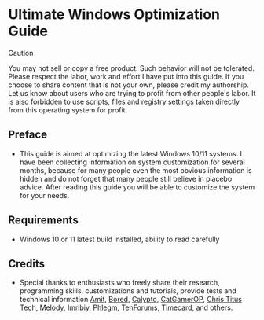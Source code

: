 # Ultimate Windows Optimization Guide

> [!CAUTION] 
> You may not sell or copy a free product. Such behavior will not be tolerated. Please respect the labor, work and effort I have put into this guide. If you choose to share content that is not your own, please credit my authorship. Let us know about users who are trying to profit from other people's labor. It is also forbidden to use scripts, files and registry settings taken directly from this operating system for profit.

## Preface
- This guide is aimed at optimizing the latest Windows 10/11 systems. I have been collecting information on system customization for several months, because for many people even the most obvious information is hidden and do not forget that many people still believe in placebo advice. After reading this guide you will be able to customize the system for your needs.

## Requirements
- Windows 10 or 11 latest build installed, ability to read carefully

## Credits
- Special thanks to enthusiasts who freely share their research, programming skills, customizations and tutorials, provide tests and technical information [Amit](https://twitter.com/amitxv), [Bored](https://twitter.com/Bra1nlet), [Calypto](https://twitter.com/CaIypto), [CatGamerOP](https://twitter.com/CatGamerOP), [Chris Titus Tech](https://twitter.com/christitustech), [Melody](https://sites.google.com/view/melodystweaks/), [Imribiy](https://twitter.com/imribiy), [Phlegm](https://twitter.com/getggos), [TenForums](https://www.tenforums.com/), [Timecard](https://github.com/djdallmann/GamingPCSetup), and others.
